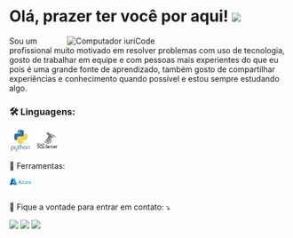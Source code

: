 <h1>
  Olá, prazer ter você por aqui!
  <img src="https://media.giphy.com/media/hvRJCLFzcasrR4ia7z/giphy.gif" width="30px"/>
</h1>

<img src="https://raw.githubusercontent.com/MicaelliMedeiros/micaellimedeiros/master/image/computer-illustration.png" min-width="400px" max-width="400px" width="400px" align="right" alt="Computador iuriCode">

<p align="left"> 
  Sou um profissional muito motivado em resolver problemas com uso de tecnologia, gosto de trabalhar em equipe e com pessoas mais experientes do que eu pois é uma grande fonte de aprendizado, também gosto de compartilhar experiências e conhecimento quando possível e estou sempre estudando algo.
</p>

### 🛠️ Linguagens:
<div>
  <img src="https://github.com/devicons/devicon/blob/master/icons/python/python-original-wordmark.svg" title="Python" alt="Python" width="40" height="40"/>&nbsp;
  <img src="https://github.com/devicons/devicon/blob/master/icons/microsoftsqlserver/microsoftsqlserver-plain-wordmark.svg" title="SQLServer" alt="SQLServer" width="40" height="40"/>&nbsp;
</div>

<p align="left">
  💼 Ferramentas:<br>
  <img src="https://github.com/devicons/devicon/blob/master/icons/azure/azure-original-wordmark.svg" title="Azure" alt="Azure" width="40" height="40"/>&nbsp;
</p>

<p align="left">
  💌 Fique a vontade para entrar em contato: ⤵️
</p>

<p align="left">
    
  <a href="#" alt="Outlook">
  <img src="https://img.shields.io/badge/Microsoft_Outlook-0078D4?style=flat-square&logo&logo=microsoft-outlook&logoColor=white&link=bruno_henrique300@hotmail.com" /></a>

  <a href="#" alt="Linkedin">
  <img src="https://img.shields.io/badge/-Linkedin-0e76a8?style=flat-square&logo=Linkedin&logoColor=white&link=https://www.linkedin.com/in/bentobruno/" /></a>

  <a href="#" alt="Instagram">
  <img src="https://img.shields.io/badge/-Instagram-DF0174?style=flat-square&labelColor=DF0174&logo=instagram&logoColor=white&link=https://www.instagram.com/bentobrunohenrique/"/></a>
</p>  
